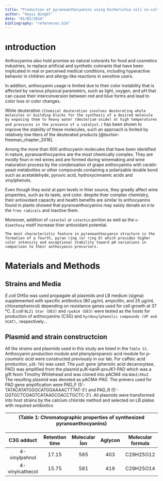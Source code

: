 ```yaml
---
title: "Production of pyranoanthocyanins using Escherichia coli co-cultures"
author: "Veysi Bingöl"
date: "01/02/2024"
bibliography: "references.bib"
---
```


# ıntroduction

Anthocyanins also hold promise as natural colorants for food and cosmetics industries, to replace artificial and synthetic colorants that have been implicated in real or perceived medical conditions, including hyperactive behavior in children and allergy-like reactions in sensitive users.

In addition, anthocyanin usage is limited due to their color instability that is affected by various physical parameters, such as light, oxygen, and pH that can cause their interconversion between red and blue forms and lead to color loss or color changes.

While deuteration `(Chemical deuteration involves deuterating whole molecules or building blocks for the synthesis of a desired molecule by exposing them to heavy water (deuterium oxide) at high temperatures and pressures in the presence of a catalyst.)` has been shown to improve the stability of these molecules, such an approach is limited by relatively low titers of the deuterated products [@burton-freeman_chapter_2016].

Among the more than 600 anthocyanin molecules that have been identified in nature, pyranoanthocyanins are the most chemically complex. They are mostly foun in red wines and are formed during winemaking and wine maturation process by the condensation of grape anthocyanins with ceratin yeast metabolites or other compounds containing a polarizable double bond such as acetaldehyde, pyruvic acid, hydroxycinnamic acids and vinylphenols. 

Even though they exist at ppm levels in thier source, they greatly affect wine properties, such as its taste, and color. despite thier complex chemistry, their antioxidant capacity and health benefits are similar to anthocyanins found in plants showed that pyranoanthocyanins may eaisly donate an `H` to the `free radicals` and inactive them. 

Moreover, addition of `catechol` or `catechin` poriton as well as the `o-dimethoxy` motif increase thier antioxidant potential. 

`The most characteristic feature in pyranoanthocyanin structure is the formation of a fourth, pyran ring (or ring D) which provides higher color intensity and exceptional stability toward pH variations in comparison to their anthocyanin precursors.`

# Materials and Methods

## Strains and Media

*E.coli* DH5ɑ was used propagate all plasmids and LB medium (sigma) supplemented with specific antibiotics (80 μg/mL ampicillin, and 25 μg/mL chloramphenicol) depending on resistance genes used for cell growth at 37 °C. *E.coli* `BL21 Star (DE3)` and `rpoA14 (DE3)` were tested as the hosts for production of anthocyanins (C3G) and `hyrdoxylphenolic compounds (VP and VCAT),` respectively...

## Plasmid and strain constructcion

All the strains and plasmids used in this study are listed in the `Table S1`. Anthocyanin production module and phenylpropanoic acid module for *p-coumaric acid* were constructed previously in our lab. For caffeic acid production, `pZE-TH2` was used. The *`padC`* gene (phenolic acid decaroxylase, PAD) was amplified from the plasmid pJK-kanR-proJK1-PAD which was a gift feom Timothy Whitehead and was cloned into pACM4 via *`NdeI/XhoI`*. The resulting plasmid was denoted as pACM4-PAD. The primers used for PAD gene amplification were PAD_F (5ʹ-TATACATATGGGCATGGAAAACTTTAT-3ʹ) and PAD_R (5ʹ-GGTGCTCGAGTCATAAGCGACCTGCTC-3ʹ). All plasmids were transformed into host strains by the calcium chloride method and selected on LB plates with required antibiotics



| (**Table 1:** Chromatographic properties of synthesized pyranoanthocyanins)         |
| ------------------------------------------------------------------------------ |


|   C3G adduct    | Retention time | Molecular İon | Aglycon | Molecular formula |
| :-------------: | :------------: | :-----------: | :-----: | :---------------: |
| 4-vinylpehnol   |      17.15     |      565      |   403   |      C29H25O12    |
| 4-vinylcathecol |      15.75     |      581      |   419   |      C29H25O14    |



